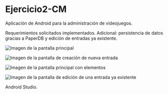 # Ejercicio2-CM

Aplicación de Android para la administración de videojuegos.

Requerimientos solicitados implementados.
Adicional: persistencia de datos gracias a PaperDB y edición de entradas ya existente.

![Imagen de la pantalla principal](https://github.com/RedRichard/VideogameManager-Android-CM/blob/master/AppScreenshots/MainScreen.jpeg)

![Imagen de la pantalla de creación de nueva entrada](https://github.com/RedRichard/VideogameManager-Android-CM/blob/master/AppScreenshots/NewItemScreen.jpeg)

![Imagen de la pantalla principal con elementos](https://github.com/RedRichard/VideogameManager-Android-CM/blob/master/AppScreenshots/MainScreenItems.jpeg)

![Imagen de la pantalla de edición de una entrada ya existente](https://github.com/RedRichard/VideogameManager-Android-CM/blob/master/AppScreenshots/EditItemScreen.jpeg)

Android Studio.
